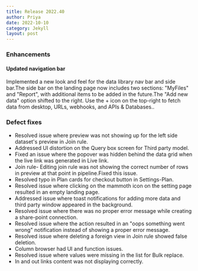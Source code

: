 ```yaml
---
title: Release 2022.40
author: Priya
date: 2022-10-10
category: Jekyll
layout: post
---
```

### Enhancements

#### Updated navigation bar
Implemented a new look and feel for the data library nav bar and side bar.The side bar on the landing page now includes two sections: "MyFiles" and "Report", with additional items to be added in the future.The "Add new data" option shifted to the right. Use the + icon on the top-right to fetch data from desktop, URLs, webhooks, and APIs & Databases..


### Defect fixes

* Resolved issue where preview was not showing up for the left side dataset's preview in Join rule.
* Addressed UI distortion on the Query box screen for Third party model.
* Fixed an issue where the popover was hidden behind the data grid when the live link was generated in Live link.
* Join rule- Editing join rule was not showing the correct number of rows in preview at that point in pipeline.Fixed this issue.
* Resolved typo in Plan cards for checkout button in Settings-Plan.
* Resolved issue where clicking on the mammoth icon on the setting page resulted in an empty landing page.
* Addressed issue where toast notifications for adding more data and third party window appeared in the background.
* Resolved issue where there was no proper error message while creating a share-point connection.
* Resolved issue where the action resulted in an "oops something went wrong" notification instead of showing a proper error message.
* Resolved issue where deleting a foreign view in Join rule showed false deletion.
* Column browser had UI and function issues.
* Resolved issue where values were missing in the list for Bulk replace.
* In and out links content was not displaying correctly.